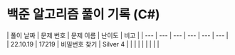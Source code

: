 # 백준 알고리즘 풀이 기록 (C#)

| 풀이 날짜 | 문제 번호 | 문제 이름 | 난이도 | 비고 |
| --- | --- | --- | --- | --- | --- |
| 22.10.19 | 17219 | 비밀번호 찾기 | Silver 4 |  |
|  |  |  |  |  |  |
